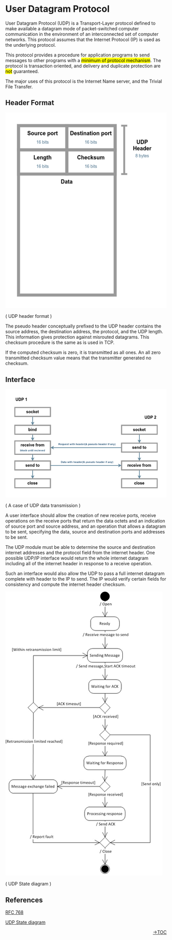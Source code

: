 User Datagram  Protocol
=============================================================

User Datagram  Protocol  (UDP)  is a Transport-Layer protocol defined to make  available a datagram  mode of packet-switched computer communication  in  the environment of an interconnected  set  of  computer  networks.   This protocol assumes that the Internet  Protocol (IP) is used as the underlying protocol.

This protocol  provides  a procedure  for application  programs  to send messages  to other programs  with a <mark>minimum  of protocol mechanism</mark>.  The protocol  is transaction oriented, and delivery and duplicate protection are <mark>not</mark> guaranteed.

The major uses of this protocol is the Internet Name server, and the Trivial File Transfer.

Header Format
-------------------------------------------------------------

![01](Pic/UDP_1.png "UDP header format")

( UDP header format )

The pseudo  header  conceptually prefixed to the UDP header contains the source  address,  the destination  address,  the protocol,  and the  UDP length.   This information gives protection against misrouted datagrams.
This checksum procedure is the same as is used in TCP.

If the computed  checksum  is zero,  it is transmitted  as all ones.   An all zero  transmitted
checksum  value means that the transmitter  generated  no checksum.

Interface
-------------------------------------------------------------

![02](Pic/UDP_2.png "A case of UDP data transmission")

( A case of UDP data transmission )

A user interface should allow the creation of new receive ports, receive  operations  on the receive  ports that return the data octets and an indication of source port and source address,  and an operation  that allows  a datagram  to be sent,  specifying the data, source and destination ports and addresses to be sent.

The UDP module  must be able to determine  the  source  and  destination internet addresses and the protocol field from the internet header.  One possible  UDP/IP  interface  would return  the whole  internet  datagram including all of the internet header in response to a receive operation.

Such an interface  would  also allow  the UDP to pass  a  full  internet datagram  complete  with header  to the IP to send.  The IP would verify certain fields for consistency and compute the internet header checksum.

![03](Pic/UDP_3.png "UDP State diagram")

( UDP State diagram )

References
-------------------------------------------------------------

[RFC 768](https://www.rfc-editor.org/rfc/rfc768)

[UDP State diagram](https://www.researchgate.net/figure/State-machine-diagram-of-the-UDP-client-end-point-protocol_fig1_298793700)

[<p align= 'right'> &rarr;TOC </p>](readme.md)
